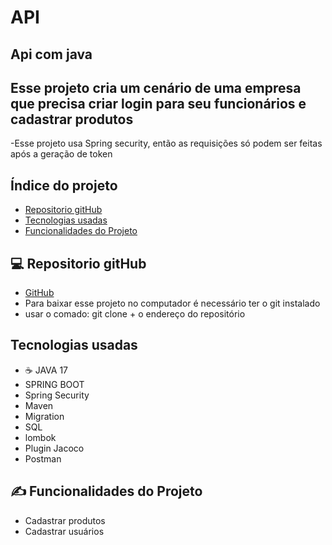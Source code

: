 # API

## Api com java 

## Esse projeto cria um cenário de uma empresa que precisa criar login para seu funcionários e cadastrar produtos
-Esse projeto usa Spring security, então as requisições só podem ser feitas após a geração de token

## Índice do projeto 

- <a href="#repositorio">Repositorio gitHub</a>
- <a href="#tecnologias">Tecnologias usadas</a>
- <a href="#funcionalidades">Funcionalidades do Projeto</a>

##  💻 Repositorio gitHub

- <a href="https://github.com/alex24-dev/api"> GitHub</a>
- Para baixar esse projeto no computador é necessário ter o git instalado
- usar o comado: git clone + o endereço do repositório

## Tecnologias usadas
- ☕ JAVA 17
- SPRING BOOT
- Spring Security
- Maven
- Migration
- SQL
- lombok
- Plugin Jacoco
- Postman

## ✍ Funcionalidades do Projeto

- Cadastrar produtos
- Cadastrar usuários


